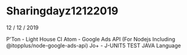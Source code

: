 # Sharingdayz12122019
12 / 12 / 2019


P'Ton - Light House CI
Atom  - Google Ads API (For Nodejs Including @itopplus/node-google-ads-api)
Jo+   - J-UNIT5 TEST JAVA Language